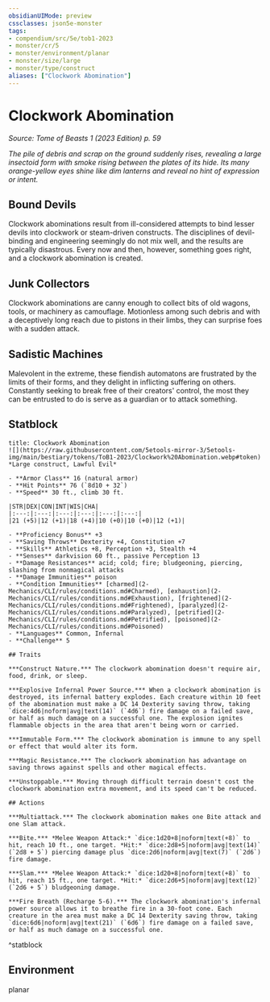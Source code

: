 ```yaml
---
obsidianUIMode: preview
cssclasses: json5e-monster
tags:
- compendium/src/5e/tob1-2023
- monster/cr/5
- monster/environment/planar
- monster/size/large
- monster/type/construct
aliases: ["Clockwork Abomination"]
---
```

# Clockwork Abomination
*Source: Tome of Beasts 1 (2023 Edition) p. 59*  

*The pile of debris and scrap on the ground suddenly rises, revealing a large insectoid form with smoke rising between the plates of its hide. Its many orange-yellow eyes shine like dim lanterns and reveal no hint of expression or intent.*

## Bound Devils

Clockwork abominations result from ill-considered attempts to bind lesser devils into clockwork or steam-driven constructs. The disciplines of devil-binding and engineering seemingly do not mix well, and the results are typically disastrous. Every now and then, however, something goes right, and a clockwork abomination is created.

## Junk Collectors

Clockwork abominations are canny enough to collect bits of old wagons, tools, or machinery as camouflage. Motionless among such debris and with a deceptively long reach due to pistons in their limbs, they can surprise foes with a sudden attack.

## Sadistic Machines

Malevolent in the extreme, these fiendish automatons are frustrated by the limits of their forms, and they delight in inflicting suffering on others. Constantly seeking to break free of their creators' control, the most they can be entrusted to do is serve as a guardian or to attack something.

## Statblock

```ad-statblock
title: Clockwork Abomination
![](https://raw.githubusercontent.com/5etools-mirror-3/5etools-img/main/bestiary/tokens/ToB1-2023/Clockwork%20Abomination.webp#token)
*Large construct, Lawful Evil*

- **Armor Class** 16 (natural armor)
- **Hit Points** 76 (`8d10 + 32`)
- **Speed** 30 ft., climb 30 ft.

|STR|DEX|CON|INT|WIS|CHA|
|:---:|:---:|:---:|:---:|:---:|:---:|
|21 (+5)|12 (+1)|18 (+4)|10 (+0)|10 (+0)|12 (+1)|

- **Proficiency Bonus** +3
- **Saving Throws** Dexterity +4, Constitution +7
- **Skills** Athletics +8, Perception +3, Stealth +4
- **Senses** darkvision 60 ft., passive Perception 13
- **Damage Resistances** acid; cold; fire; bludgeoning, piercing, slashing from nonmagical attacks
- **Damage Immunities** poison
- **Condition Immunities** [charmed](2-Mechanics/CLI/rules/conditions.md#Charmed), [exhaustion](2-Mechanics/CLI/rules/conditions.md#Exhaustion), [frightened](2-Mechanics/CLI/rules/conditions.md#Frightened), [paralyzed](2-Mechanics/CLI/rules/conditions.md#Paralyzed), [petrified](2-Mechanics/CLI/rules/conditions.md#Petrified), [poisoned](2-Mechanics/CLI/rules/conditions.md#Poisoned)
- **Languages** Common, Infernal
- **Challenge** 5

## Traits

***Construct Nature.*** The clockwork abomination doesn't require air, food, drink, or sleep.

***Explosive Infernal Power Source.*** When a clockwork abomination is destroyed, its infernal battery explodes. Each creature within 10 feet of the abomination must make a DC 14 Dexterity saving throw, taking `dice:4d6|noform|avg|text(14)` (`4d6`) fire damage on a failed save, or half as much damage on a successful one. The explosion ignites flammable objects in the area that aren't being worn or carried.

***Immutable Form.*** The clockwork abomination is immune to any spell or effect that would alter its form.

***Magic Resistance.*** The clockwork abomination has advantage on saving throws against spells and other magical effects.

***Unstoppable.*** Moving through difficult terrain doesn't cost the clockwork abomination extra movement, and its speed can't be reduced.

## Actions

***Multiattack.*** The clockwork abomination makes one Bite attack and one Slam attack.

***Bite.*** *Melee Weapon Attack:* `dice:1d20+8|noform|text(+8)` to hit, reach 10 ft., one target. *Hit:* `dice:2d8+5|noform|avg|text(14)` (`2d8 + 5`) piercing damage plus `dice:2d6|noform|avg|text(7)` (`2d6`) fire damage.

***Slam.*** *Melee Weapon Attack:* `dice:1d20+8|noform|text(+8)` to hit, reach 15 ft., one target. *Hit:* `dice:2d6+5|noform|avg|text(12)` (`2d6 + 5`) bludgeoning damage.

***Fire Breath (Recharge 5-6).*** The clockwork abomination's infernal power source allows it to breathe fire in a 30-foot cone. Each creature in the area must make a DC 14 Dexterity saving throw, taking `dice:6d6|noform|avg|text(21)` (`6d6`) fire damage on a failed save, or half as much damage on a successful one.
```
^statblock

## Environment

planar